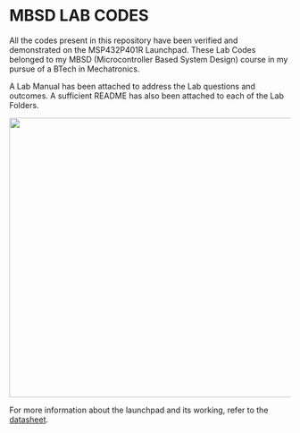 # MBSD LAB CODES
All the codes present in this repository have been verified and demonstrated on the MSP432P401R Launchpad. These Lab Codes belonged to my MBSD (Microcontroller Based System Design) course in my pursue of a BTech in Mechatronics. 

A Lab Manual has been attached to address the Lab questions and outcomes. A sufficient README has also been attached to each of the Lab Folders. 

<p align="center">
<img src="https://user-images.githubusercontent.com/45683974/88451897-04ca8500-ce78-11ea-9f86-cff7109543ec.jpg" width="600" height="500">
</p>

For more information about the launchpad and its working, refer to the [datasheet](https://www.ti.com/lit/ug/slau597f/slau597f.pdf?ts=1595662793620&ref_url=https%253A%252F%252Fwww.google.com%252F). 
